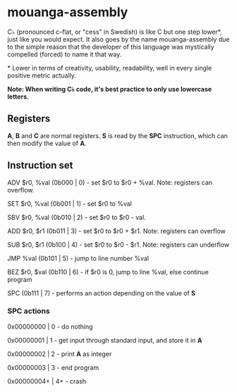 # mouanga-assembly
C♭ (pronounced c-flat, or "cess" in Swedish) is like C but one step lower*, just like you would expect. It also goes by the name mouanga-assembly due to the simple reason that the developer of this language was mystically compelled (forced) to name it that way.

\* Lower in terms of creativity, usability, readability, well in every single positive metric actually.

**Note: When writing C♭ code, it's best practice to only use lowercase letters.**


## Registers



**A**, **B** and **C** are normal registers. **S** is read by the **SPC** instruction, which can then modify the value of **A**.

## Instruction set


ADV $r0, %val       (0b000 | 0) - set $r0 to $r0 + %val. Note: registers can overflow.

SET $r0, %val       (0b001 | 1) - set $r0 to %val

SBV $r0, %val        (0b010 | 2) - set $r0 to $r0 - val.

ADD $r0, $r1        (0b011 | 3) - set $r0 to $r0 + $r1. Note: registers can overflow

SUB $r0, $r1        (0b100 | 4) - set $r0 to $r0 - $r1. Note: registers can underflow

JMP %val             (0b101 | 5) - jump to line number %val

BEZ $r0, $val        (0b110 | 6) - if $r0 is 0, jump to line %val, else continue program

SPC                 (0b111 | 7) - performs an action depending on the value of **S**


### SPC actions


0x00000000  | 0  - do nothing

0x00000001  | 1  - get input through standard input, and store it in **A**

0x00000002  | 2  - print **A** as integer

0x00000003  | 3  - end program

0x00000004+ | 4+ - crash
